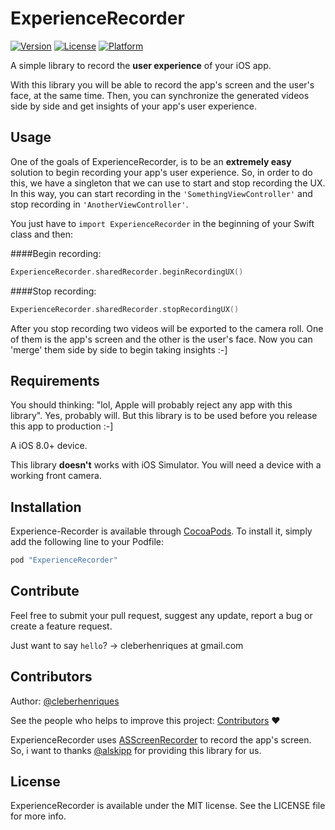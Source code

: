 
# ExperienceRecorder
 
[![Version](https://img.shields.io/cocoapods/v/ExperienceRecorder.svg?style=flat)](http://cocoapods.org/pods/ExperienceRecorder)
[![License](https://img.shields.io/cocoapods/l/ExperienceRecorder.svg?style=flat)](http://cocoapods.org/pods/ExperienceRecorder)
[![Platform](https://img.shields.io/cocoapods/p/ExperienceRecorder.svg?style=flat)](http://cocoapods.org/pods/ExperienceRecorder)

A simple library to record the **user experience** of your iOS app.
 
 With this library you will be able to record the app's screen and the user's face, at the same time. Then, you can synchronize the generated videos side by side and get insights of your app's user experience. 

## Usage

One of the goals of ExperienceRecorder, is to be an **extremely easy** solution to begin recording your app's user experience. So, in order to do this, we have a singleton that we can use to start and stop recording the UX. In this way, you can start recording in the `'SomethingViewController'` and stop recording in `'AnotherViewController'`.

You just have to `import ExperienceRecorder` in the beginning of your Swift class and then:

####Begin recording:
```Swift
ExperienceRecorder.sharedRecorder.beginRecordingUX()
```
####Stop recording: 
```Swift
ExperienceRecorder.sharedRecorder.stopRecordingUX()
```

After you stop recording two videos will be exported to the camera roll. One of them is the app's screen and the other is the user's face. Now you can 'merge' them side by side to begin taking insights :-] 
## Requirements

You should thinking: "lol, Apple will probably reject any app with this library". Yes, probably will. But this library is to be used before you release this app to production :-]

A iOS 8.0+ device. 

This library **doesn't** works with iOS Simulator. You will need a device with a working front camera. 

## Installation

Experience-Recorder is available through [CocoaPods](http://cocoapods.org). To install
it, simply add the following line to your Podfile:

```ruby
pod "ExperienceRecorder"
```

## Contribute

Feel free to submit your pull request, suggest any update, report a bug or create a feature request. 

Just want to say `hello`? -> cleberhenriques at gmail.com

## Contributors

Author: [@cleberhenriques](https://facebook.com/cleber.henriques) 

See the people who helps to improve this project: [Contributors](https://github.com/cleberhenriques/ExperienceRecorder/graphs/contributors) ♥

ExperienceRecorder uses [ASScreenRecorder](https://github.com/alskipp/ASScreenRecorder) to record the app's screen. So, i want to thanks [@alskipp](https://github.com/alskipp) for providing this library for us. 

## License

ExperienceRecorder is available under the MIT license. See the LICENSE file for more info.
